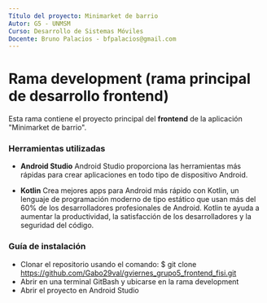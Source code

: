 ```yaml
---
Título del proyecto: Minimarket de barrio
Autor: G5 - UNMSM
Curso: Desarrollo de Sistemas Móviles
Docente: Bruno Palacios - bfpalacios@gmail.com
---
```


Rama development (rama principal de desarrollo frontend)
==
Esta rama contiene el proyecto principal del **frontend** de la aplicación "Minimarket de barrio".

### Herramientas utilizadas

*   **Android Studio** 
    Android Studio proporciona las herramientas más rápidas para crear aplicaciones en todo tipo de dispositivo Android.
    
*   **Kotlin** 
    Crea mejores apps para Android más rápido con Kotlin, un lenguaje de programación moderno de tipo estático que usan más del 60% de los desarrolladores profesionales de         Android. Kotlin te ayuda a aumentar la productividad, la satisfacción de los desarrolladores y la seguridad del código.

### Guía de instalación
*   Clonar el repositorio usando el comando:
    $ git clone https://github.com/Gabo29val/gviernes_grupo5_frontend_fisi.git
*   Abrir en una terminal GitBash y ubicarse en la rama development
*   Abrir el proyecto en Android Studio
